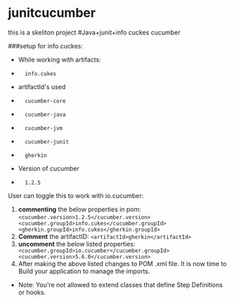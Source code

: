 # junitcucumber
this is a skeliton project
#Java+junit+info cuckes cucumber


###setup for info.cuckes:
- While working with artifacts:
-       info.cukes
- artifactId's used 
-       cucumber-core
-       cucumber-java
-       cucumber-jvm
-       cucumber-junit
-       gherkin
- Version of cucumber 
-       1.2.5
 
User can toggle this to work with io.cucumber:
1. **commenting** the below properties in pom:
``<cucumber.version>1.2.5</cucumber.version>
  <cucumber.groupId>info.cukes</cucumber.groupId>
   <gherkin.groupId>info.cukes</gherkin.groupId>
  ``
2. **Comment** the artifactID:
    `<artifactId>gherkin</artifactId>`
3. **uncomment** the below listed properties:
 ``  <cucumber.groupId>io.cucumber</cucumber.groupId>
     <cucumber.version>5.6.0</cucumber.version>``
3. After making the above listed changes to POM .xml file. 
It is now time to Build your application to manage the imports.

-   Note: You're not allowed to extend classes that define Step Definitions or hooks.

